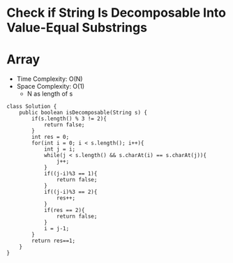 # Check if String Is Decomposable Into Value-Equal Substrings
# Array
* Time Complexity: O(N)
* Space Complexity: O(1)
	* N as length of s
```
class Solution {
    public boolean isDecomposable(String s) {
        if(s.length() % 3 != 2){
            return false;
        }
        int res = 0;
        for(int i = 0; i < s.length(); i++){
            int j = i;
            while(j < s.length() && s.charAt(i) == s.charAt(j)){
                j++;
            }
            if((j-i)%3 == 1){
                return false;
            }
            if((j-i)%3 == 2){
                res++;
            }
            if(res == 2){
                return false;
            }
            i = j-1;
        }
        return res==1;
    }
}
```